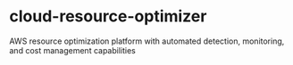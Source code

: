 # cloud-resource-optimizer
AWS resource optimization platform with automated detection, monitoring, and cost management capabilities 
